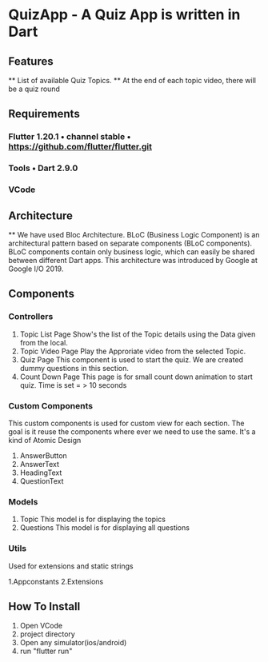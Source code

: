 #  QuizApp - A Quiz App is written in Dart

## Features
** List of available Quiz Topics.
** At the end of each topic video, there will be a quiz round

## Requirements

### Flutter 1.20.1 • channel stable • https://github.com/flutter/flutter.git
### Tools • Dart 2.9.0
### VCode

 ## Architecture
 
 ** We have used Bloc Architecture. BLoC (Business Logic Component) is an architectural pattern based on separate components (BLoC components). BLoC components contain only business logic, which can easily be shared between different Dart apps. This architecture was introduced by Google at Google I/O 2019.

## Components
### Controllers
1. Topic List Page 
   Show's the list of the Topic details using the Data given from the local.
2. Topic Video Page 
   Play the Approriate video from the selected Topic.
3. Quiz Page
   This component is used to start the quiz. We are created dummy questions in this section.
4. Count Down Page
   This page is for small count down animation to start quiz. Time is set = > 10 seconds
   
### Custom Components
  This custom components is used for custom view for each section. The goal is it reuse the components where ever we need to use the same. It's a kind of Atomic Design
1. AnswerButton
2. AnswerText
3. HeadingText
4. QuestionText


### Models
1. Topic
    This model is for displaying the topics
2. Questions
   This model is for displaying all questions
   
### Utils
  Used for extensions and static strings
  
  1.Appconstants
  2.Extensions
   
     

## How To Install
1. Open VCode 
2. project directory
3. Open any simulator(ios/android)
4. run "flutter run"

